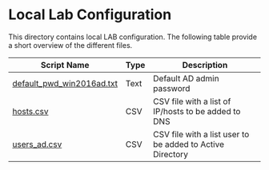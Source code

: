 # Local Lab Configuration

This directory contains local LAB configuration. The following table provide a short overview of the different files.

| Script Name                                            | Type | Description                                               |
|--------------------------------------------------------|------|-----------------------------------------------------------|
| [default_pwd_win2016ad.txt](default_pwd_win2016ad.txt) | Text | Default AD admin password                                 |
| [hosts.csv](hosts.csv)                                 | CSV  | CSV file with a list of IP/hosts to be added to DNS       |
| [users_ad.csv](users_ad.csv)                           | CSV  | CSV file with a list user to be added to Active Directory |
